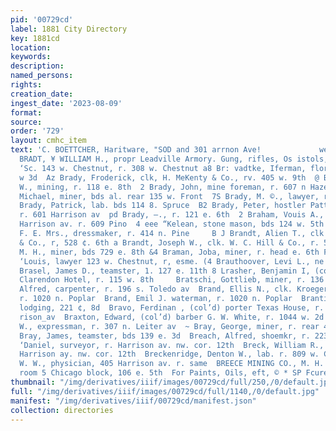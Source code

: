 ```yaml
---
pid: '00729cd'
label: 1881 City Directory
key: 1881cd
location: 
keywords: 
description: 
named_persons: 
rights: 
creation_date: 
ingest_date: '2023-08-09'
format: 
source: 
order: '729'
layout: cmhc_item
text: 'C. BOETTCHER, Haritware, "SOD and 301 arrnon Ave!             we BRA BRE  82
  BRADT, ¥ WILLIAM H., propr Leadville Armory. Gung, rifles, Os istols, locksmith,
  ‘Sc. 143 w. Chestnut, r. 308 w. Chestnut a8 Br: vadtke, Iferman, florist, v. 118
  w 3d  Az Brady, Froderick, clk, H. MeKenty & Co., rv. 405 w. 9th  @ Brady, Goorge
  W., mining, r. 118 e. 8th  2 Brady, John, mine foreman, r. 607 n Hazel  gy, Brady,
  Michael, miner, bds al. rear 135 w. Front  7S Brady, M. ©., lawyer, r. 131 w. 2d  4
  Brady, Patrick, lab. bds 114 8. Spruce  B2 Brady, Peter, hostler Patten & Graham,
  r. 601 Harrison av  pd Brady, —., r. 121 e. 6th  2 Braham, Vouis A., clothing, 410
  Harrison av. r. 609 Pino  4 eee “Kelean, stone mason, bds 124 w. 5th  < mahall,
  F. E. Mrs., dressmaker, r. 414 n. Pine     B J Brandt, Alien T., clk W. C. Hill
  & Co., r, 528 ¢. 6th a Brandt, Joseph W., clk. W. C. Hill & Co., r. 519 6. 8th Brandt,
  M. H., miner, bds 729 e. 8th &4 Braman, Joba, miner, r. head e. 6th Fe] Branson,
  ‘Louis, lawyer 123 w. Chestnut, r, esme. (4 Brauthoover, Levi L., ne r 140 w. 4th
  Brasel, James D., teamster, 1. 127 e. 11th 8 Lrasher, Benjamin I, (col’d) porter
  Clarendon Hotel, r. 115 w. 8th     Bratschi, Gottlieb, miner, r. 136 e. 34  Bratsley,
  Alfred, carpenter, r. 196 s. Toledo av  Brand, Ellis N., clk. Kroeger Bros. & Co.,
  r. 1020 n. Poplar  Brand, Emil J. waterman, r. 1020 n. Poplar  Brantigam, Philip,
  lodging, 221 ¢, 8d  Bravo, Ferdinan , (col’d) porter Texas House, r. rear 216 Mar-
  rison_av  Braxton, Edward, (col’d) barber G. W. White, r. 1044 w. 2d  Bray, Edward
  W., expressman, r. 307 n. Leiter av  ~ Bray, George, miner, r. rear 428 e. 5th  2
  Bray, James, teamster, bds 139 e. 3d  Breach, Alfred, shoemkr, r. 223 e. 12th  Breck,
  ‘Daniel, surveyor, r. Harrison av. nw. cor. 12th  Breck, William R., mining, r.
  Harrison ay. nw. cor. 12th  Breckenridge, Denton W., lab. r. 809 w. Chestnut  Bredin,
  W. W., physician, 405 Harrison av. r. same  BREECE MINING CO., M. H. Slater, superintendent,
  room 5 Chicago block, 106 e. 5th  For Paints, Oils, eft, © * SP Fcurer  WHOLESALE     CRACKER:         '
thumbnail: "/img/derivatives/iiif/images/00729cd/full/250,/0/default.jpg"
full: "/img/derivatives/iiif/images/00729cd/full/1140,/0/default.jpg"
manifest: "/img/derivatives/iiif/00729cd/manifest.json"
collection: directories
---
```

